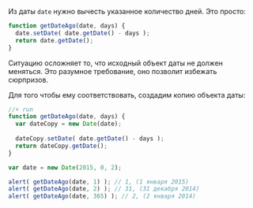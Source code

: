 Из даты `date` нужно вычесть указанное количество дней.  Это просто:

```js
function getDateAgo(date, days) {
  date.setDate( date.getDate() - days );
  return date.getDate(); 
}
```

Ситуацию осложняет то, что исходный объект даты не должен меняться. Это разумное требование, оно позволит избежать сюрпризов.

Для того чтобы ему соответствовать, создадим копию объекта даты:

```js
//+ run
function getDateAgo(date, days) {
  var dateCopy = new Date(date);
  
  dateCopy.setDate( date.getDate() - days );
  return dateCopy.getDate(); 
}

var date = new Date(2015, 0, 2);

alert( getDateAgo(date, 1) ); // 1, (1 января 2015)
alert( getDateAgo(date, 2) ); // 31, (31 декабря 2014)
alert( getDateAgo(date, 365) ); // 2, (2 января 2014)
```

